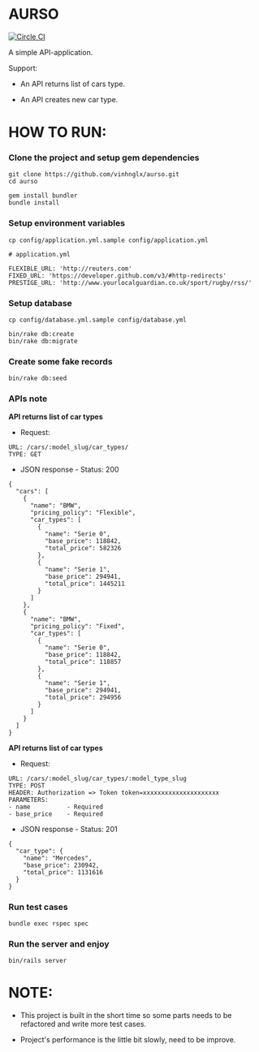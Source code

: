 # AURSO

[![Circle CI](https://circleci.com/gh/vinhnglx/aurso.svg?style=svg)](https://circleci.com/gh/vinhnglx/aurso)

A simple API-application.

Support:

- An API returns list of cars type.

- An API creates new car type.

# HOW TO RUN:

### Clone the project and setup gem dependencies

```
git clone https://github.com/vinhnglx/aurso.git
cd aurso
```

```
gem install bundler
bundle install
```

### Setup environment variables

```
cp config/application.yml.sample config/application.yml
```

```
# application.yml

FLEXIBLE_URL: 'http://reuters.com'
FIXED_URL: 'https://developer.github.com/v3/#http-redirects'
PRESTIGE_URL: 'http://www.yourlocalguardian.co.uk/sport/rugby/rss/'
```

### Setup database

```
cp config/database.yml.sample config/database.yml
```

```
bin/rake db:create
bin/rake db:migrate
```

### Create some fake records

```
bin/rake db:seed
```

### APIs note

**API returns list of car types**

- Request:

```
URL: /cars/:model_slug/car_types/
TYPE: GET
```

- JSON response - Status: 200

```
{
  "cars": [
    {
      "name": "BMW",
      "pricing_policy": "Flexible",
      "car_types": [
        {
          "name": "Serie 0",
          "base_price": 118842,
          "total_price": 582326
        },
        {
          "name": "Serie 1",
          "base_price": 294941,
          "total_price": 1445211
        }
      ]
    },
    {
      "name": "BMW",
      "pricing_policy": "Fixed",
      "car_types": [
        {
          "name": "Serie 0",
          "base_price": 118842,
          "total_price": 118857
        },
        {
          "name": "Serie 1",
          "base_price": 294941,
          "total_price": 294956
        }
      ]
    }
  ]
}
```

**API returns list of car types**

- Request:

```
URL: /cars/:model_slug/car_types/:model_type_slug
TYPE: POST
HEADER: Authorization => Token token=xxxxxxxxxxxxxxxxxxxxx
PARAMETERS:
- name          - Required
- base_price    - Required
```

- JSON response - Status: 201

```
{
  "car_type": {
    "name": "Mercedes",
    "base_price": 230942,
    "total_price": 1131616
  }
}
```

### Run test cases

```
bundle exec rspec spec
```

### Run the server and enjoy

```
bin/rails server
```

# NOTE:

- This project is built in the short time so some parts needs to be refactored and write more test cases.

- Project's performance is the little bit slowly, need to be improve.
